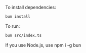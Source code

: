 To install dependencies:

```bash
bun install
```

To run:

```bash
bun src/index.ts
```

If you use Node.js, use npm i -g bun
